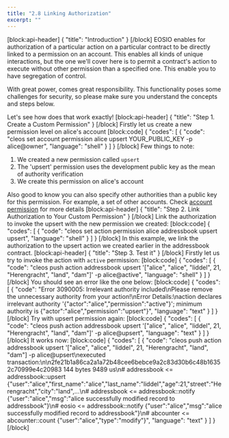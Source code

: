 ```yaml
---
title: "2.8 Linking Authorization"
excerpt: ""
---
```

[block:api-header]
{
  "title": "Introduction"
}
[/block]
EOSIO enables for authorization of a particular action on a particular contract to be directly linked to a permission on an account. This enables all kinds of unique interactions, but the one we'll cover here is to permit a contract's action to execute without other permission than a specified one. This enable you to have segregation of control. 

With great power, comes great responsibility. This functionality poses some challenges for security, so please make sure you understand the concepts and steps below. 

Let's see how does that work exactly!
[block:api-header]
{
  "title": "Step 1. Create a Custom Permission"
}
[/block]
Firstly let us create a new permission level on alice's account
[block:code]
{
  "codes": [
    {
      "code": "cleos set account permission alice upsert YOUR_PUBLIC_KEY -p alice@owner",
      "language": "shell"
    }
  ]
}
[/block]
Few things to note:

1. We created a new permission called `upsert`
2. The 'upsert' permission uses the development public key as the mean of authority verification
3. We create this permission on alice's account

Also good to know you can also specify other authorities than a public key for this permission. For example, a set of other accounts. Check [account permission](https://developers.eos.io/eosio-cleos/reference#cleos-set-account) for more details 
[block:api-header]
{
  "title": "Step 2. Link Authorization to Your Custom Permission"
}
[/block]
Link the authorization to invoke the upsert with the new permission we created:
[block:code]
{
  "codes": [
    {
      "code": "cleos set action permission alice addressbook upsert upsert",
      "language": "shell"
    }
  ]
}
[/block]
In this example, we link the authorization to the upsert action we created earlier in the addressbook contract.
[block:api-header]
{
  "title": "Step 3. Test it"
}
[/block]
Firstly let us try to invoke the action with `active` permission:
[block:code]
{
  "codes": [
    {
      "code": "cleos push action addressbook upsert '[\"alice\", \"alice\", \"liddel\", 21, \"Herengracht\", \"land\", \"dam\"]' -p alice@active",
      "language": "shell"
    }
  ]
}
[/block]
You should see an error like the one below:
[block:code]
{
  "codes": [
    {
      "code": "Error 3090005: Irrelevant authority included\nPlease remove the unnecessary authority from your action!\nError Details:\naction declares irrelevant authority '{\"actor\":\"alice\",\"permission\":\"active\"}'; minimum authority is {\"actor\":\"alice\",\"permission\":\"upsert\"}",
      "language": "text"
    }
  ]
}
[/block]
Try with upsert permission again:
[block:code]
{
  "codes": [
    {
      "code": "cleos push action addressbook upsert '[\"alice\", \"alice\", \"liddel\", 21, \"Herengracht\", \"land\", \"dam\"]' -p alice@upsert",
      "language": "text"
    }
  ]
}
[/block]
It works now:
[block:code]
{
  "codes": [
    {
      "code": "cleos push action addressbook upsert '[\"alice\", \"alice\", \"liddel\", 21, \"Herengracht\", \"land\", \"dam\"] -p alice@upsert\nexecuted transaction:\n\n2fe21b1a86ca2a1a72b48cee6bebce9a2c83d30b6c48b16352c70999e4c20983  144 bytes  9489 us\n#   addressbook <= addressbook::upsert          {\"user\":\"alice\",\"first_name\":\"alice\",\"last_name\":\"liddel\",\"age\":21,\"street\":\"Herengracht\",\"city\":\"land\",...\n#   addressbook <= addressbook::notify          {\"user\":\"alice\",\"msg\":\"alice successfully modified record to addressbook\"}\n#         eosio <= addressbook::notify          {\"user\":\"alice\",\"msg\":\"alice successfully modified record to addressbook\"}\n#     abcounter <= abcounter::count             {\"user\":\"alice\",\"type\":\"modify\"}",
      "language": "text"
    }
  ]
}
[/block]